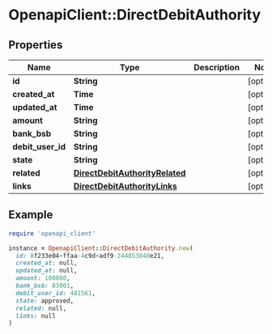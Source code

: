# OpenapiClient::DirectDebitAuthority

## Properties

| Name | Type | Description | Notes |
| ---- | ---- | ----------- | ----- |
| **id** | **String** |  | [optional] |
| **created_at** | **Time** |  | [optional] |
| **updated_at** | **Time** |  | [optional] |
| **amount** | **String** |  | [optional] |
| **bank_bsb** | **String** |  | [optional] |
| **debit_user_id** | **String** |  | [optional] |
| **state** | **String** |  | [optional] |
| **related** | [**DirectDebitAuthorityRelated**](DirectDebitAuthorityRelated.md) |  | [optional] |
| **links** | [**DirectDebitAuthorityLinks**](DirectDebitAuthorityLinks.md) |  | [optional] |

## Example

```ruby
require 'openapi_client'

instance = OpenapiClient::DirectDebitAuthority.new(
  id: 8f233e04-ffaa-4c9d-adf9-244853848e21,
  created_at: null,
  updated_at: null,
  amount: 100000,
  bank_bsb: 83001,
  debit_user_id: 481561,
  state: approved,
  related: null,
  links: null
)
```

